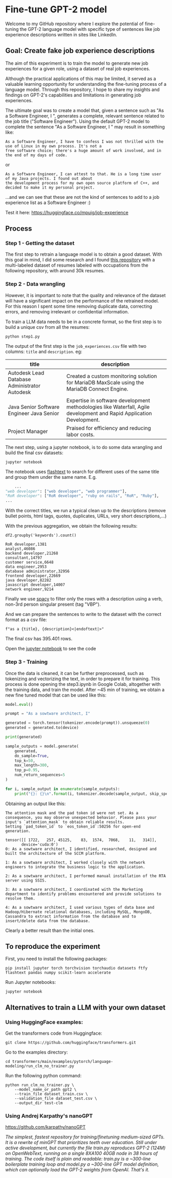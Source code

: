 # Fine-tune GPT-2 model

Welcome to my GitHub repository where I explore the potential of fine-tuning the GPT-2 language model with specific type of sentences like job experience descriptions written in sites like LinkedIn.

## Goal: Create fake job experience descriptions

The aim of this experiment is to train the model to generate new job experiences for a given role, using a dataset of real job experiences.

Although the practical applications of this may be limited, it served as a valuable learning opportunity for understanding the fine-tuning process of a language model. Through this repository, I hope to share my insights and findings on GPT-2's capabilities and limitations in generating job experiences.

The ultimate goal was to create a model that, given a sentence such as "As a Software Engineer, I ", generates a complete, relevant sentence related to the job title ("Software Engineer"). Using the default GPT-2 model to complete the sentence "As a Software Engineer, I " may result in something like:

```text
As a Software Engineer, I have to confess I was not thrilled with the use of Linux in my own process. It's not a
free software choice; there's a huge amount of work involved, and in the end of my days of code.
```

or

```text
As a Software Engineer, I can attest to that. He is a long time user of my Java projects. I found out about
the development process for my own open source platform of C++, and decided to make it my personal project.
```

...and we can see that these are not the kind of sentences to add to a job experience list as a Software Engineer :)

Test it here: https://huggingface.co/mpuig/job-experience

## Process

### Step 1 - Getting the dataset

The first step to retrain a language model is to obtain a good dataset. With this goal in mind, I did some research and
I found [this repository](https://github.com/florex/resume_corpus) with a multi-labeled dataset of resumes labeled with
occupations from the following repository, with around 30k resumes.

### Step 2 - Data wrangling

However, it is important to note that the quality and relevance of the dataset will have a significant impact on the
performance of the retrained model. For this reason I spent some time removing duplicate data, correcting errors, and
removing irrelevant or confidential information.

To train a LLM data needs to be in a concrete format, so the first step is to build a unique csv from all the resumes:

```
python step1.py
```

The output of the first step is the `job_experiences.csv` file with two columns: `title` and `description`. eg:

| title                                         | description                                                                                                          |
|-----------------------------------------------|----------------------------------------------------------------------------------------------------------------------|
| Autodesk Lead Database Administrator Autodesk | Created a custom monitoring solution for MariaDB MaxScale using the MariaDB Connect Engine.                          |
| Java Senior Software Engineer Java Senior     | Expertise in software development methodologies like Waterfall, Agile development and Rapid Application Development. |
| Project Manager                               | Praised for efficiency and reducing labor costs.                                                                     |

The next step, using a jupyter notebook, is to do some data wrangling and build the final csv datasets:

```
jupyter notebook
```

The notebook uses [flashtext](https://github.com/vi3k6i5/flashtext) to search for different uses of the same title and
group them under the same name. E.g.

```python
    ...
"web developer": ["web developer", "web programmer"],
"RoR developer": ["RoR developer", "ruby on rails", "RoR", "Ruby"],
...
```

With the correct titles, we run a typical clean up to the descriptions (remove bullet points, html tags, quotes,
duplicates, URLs, very short descriptions,...)

With the previous aggregation, we obtain the following results:

```
df2.groupby('keywords').count()

RoR developer,1381
analyst,46086
backend developer,21268
consultant,14797
customer service,6648
data engineer,2953
database administrator,32956
frontend developer,22669
java developer,82282
javascript developer,14007
network engineer,9214
```

Finally we use [spacy](https://spacy.io/) to filter only the rows with a description using a verb, non-3rd person
singular present (tag "VBP").

And we can prepare the sentences to write to the dataset with the correct format as a csv file:

```
f"as a {title}, {description}<|endoftext|>"
```

The final csv has 395.401 rows.

Open the [jupyter notebook](step2.ipynb) to see the code

### Step 3 - Training

Once the data is cleaned, it can be further preprocessed, such as tokenizing and vectorizing the text, in order to
prepare it for training. This process is done opening the step3.ipynb in Google Colab, altogether with the training
data, and train the model.
After ~45 min of training, we obtain a new fine tuned model that can be used like this:

```python
model.eval()

prompt = "As a sowtware architect, I"

generated = torch.tensor(tokenizer.encode(prompt)).unsqueeze(0)
generated = generated.to(device)

print(generated)

sample_outputs = model.generate(
    generated,
    do_sample=True,
    top_k=50,
    max_length=300,
    top_p=0.95,
    num_return_sequences=5
)

for i, sample_output in enumerate(sample_outputs):
    print("{}: {}\n".format(i, tokenizer.decode(sample_output, skip_special_tokens=True)))
```

Obtaining an output like this:

```
The attention mask and the pad token id were not set. As a consequence, you may observe unexpected behavior. Please pass your input's `attention_mask` to obtain reliable results.
Setting `pad_token_id` to `eos_token_id`:50256 for open-end generation.

tensor([[ 1722,   257, 45125,    83,  1574,  7068,    11,   314]],
       device='cuda:0')
0: As a sowtware architect, I identified, researched, designed and built the architecture of the SCCM platform.

1: As a sowtware architect, I worked closely with the network engineers to integrate the business logic to the application.

2: As a sowtware architect, I performed manual installation of the RTA server using SSIS.

3: As a sowtware architect, I coordinated with the Marketing department to identify problems encountered and provide solutions to resolve them.

4: As a sowtware architect, I used various types of data base and Hadoop/Hibernate relational databases, including MySQL, MongoDB, Cassandra to extract information from the database and to insert/delete data from the database.

```

Clearly a better result than the initial ones.

## To reproduce the experiment

First, you need to install the following packages:

```
pip install jupyter torch torchvision torchaudio datasets ftfy flashtext pandas numpy scikit-learn accelerate
```

Run Jupyter notebooks:

```
jupyter notebook
```

## Alternatives to train a LLM with your own dataset

### Using HuggingFace examples:

Get the transformers code from Huggingface:

```
git clone https://github.com/huggingface/transformers.git
```

Go to the examples directory:

```
cd transformers/main/examples/pytorch/language-modeling/run_clm_no_trainer.py
```

Run the following python command:

```
python run_clm_no_trainer.py \
    --model_name_or_path gpt2 \
    --train_file dataset_train.csv \
    --validation_file dataset_test.csv \
    --output_dir test-clm
```

### Using Andrej Karpathy's nanoGPT

https://github.com/karpathy/nanoGPT

_The simplest, fastest repository for training/finetuning medium-sized GPTs. It is a rewrite of minGPT that prioritizes
teeth over education. Still under active development, but currently the file train.py reproduces GPT-2 (124M) on
OpenWebText, running on a single 8XA100 40GB node in 38 hours of training. The code itself is plain and readable:
train.py is a ~300-line boilerplate training loop and model.py a ~300-line GPT model definition, which can optionally
load the GPT-2 weights from OpenAI. That's it._
